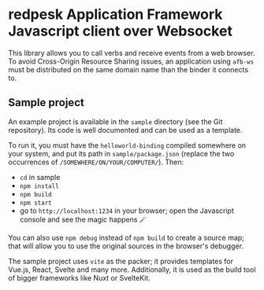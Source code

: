 # redpesk Application Framework Javascript client over Websocket

This library allows you to call verbs and receive events from a web browser. To
avoid Cross-Origin Resource Sharing issues, an application using `afb-ws` must
be distributed on the same domain name than the binder it connects to.

## Sample project

An example project is available in the `sample` directory (see the Git
repository). Its code is well documented and can be used as a template.

To run it, you must have the `helloworld-binding` compiled somewhere on your
system, and put its path in `sample/package.json` (replace the two occurrences
of `/SOMEWHERE/ON/YOUR/COMPUTER/`). Then:

- `cd` in sample
- `npm install`
- `npm build`
- `npm start`
- go to `http://localhost:1234` in your browser; open the Javascript console and
see the magic happens 🪄

You can also use `npm debug` instead of `npm build` to create a source map; that
will allow you to use the original sources in the browser's debugger.

The sample project uses `vite` as the packer; it provides templates for Vue.js,
React, Svelte and many more. Additionally, it is used as the build tool of
bigger frameworks like Nuxt or SvelteKit.
